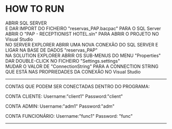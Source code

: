 
# HOW TO RUN
ABRIR SQL SERVER <br>
E DAR IMPORT DO FICHEIRO "reservas_PAP.bacpac" PARA O SQL Server <br>
ABRIR O "PAP - RECEPTIONIST HOTEL.sln" PARA ABRIR O PROJETO NO Visual Studio <br>
NO SERVER EXPLORER ABRIR UMA NOVA CONEXÃO DO SQL SERVER E LIGAR NA BASE DE DADOS "reservas_PAP" <br>
NA SOLUTION EXPLORER ABRIR OS SUB-MENUS DO MENU "Properties" <br>
DAR DOUBLE-CLICK NO FICHEIRO "Settings.settings" <br>
MUDAR O VALOR DE "ConnectionString" PARA A CONNECTION STRING QUE ESTÁ NAS PROPRIEDADES DA CONEXÃO NO Visual Studio <br>

----------------------------------------------------------------------------------------

CONTAS QUE PODEM SER CONECTADAS DENTRO DO PROGRAMA:


CONTA CLIENTE: Username:"client1" Password:"client"

CONTA ADMIN: Username:"adm1" Password:"adm"

CONTA FUNCIONÁRIO: Username:"func1" Password: "func"

----------------------------------------------------------------------------------------
